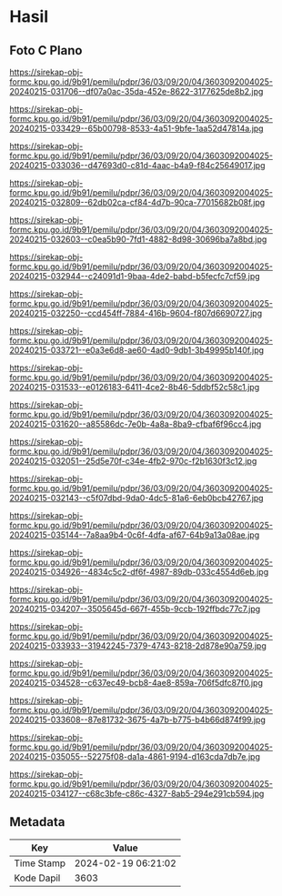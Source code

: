 # Hasil

## Foto C Plano

https://sirekap-obj-formc.kpu.go.id/9b91/pemilu/pdpr/36/03/09/20/04/3603092004025-20240215-031706--df07a0ac-35da-452e-8622-3177625de8b2.jpg

https://sirekap-obj-formc.kpu.go.id/9b91/pemilu/pdpr/36/03/09/20/04/3603092004025-20240215-033429--65b00798-8533-4a51-9bfe-1aa52d47814a.jpg

https://sirekap-obj-formc.kpu.go.id/9b91/pemilu/pdpr/36/03/09/20/04/3603092004025-20240215-033036--d47693d0-c81d-4aac-b4a9-f84c25649017.jpg

https://sirekap-obj-formc.kpu.go.id/9b91/pemilu/pdpr/36/03/09/20/04/3603092004025-20240215-032809--62db02ca-cf84-4d7b-90ca-77015682b08f.jpg

https://sirekap-obj-formc.kpu.go.id/9b91/pemilu/pdpr/36/03/09/20/04/3603092004025-20240215-032603--c0ea5b90-7fd1-4882-8d98-30696ba7a8bd.jpg

https://sirekap-obj-formc.kpu.go.id/9b91/pemilu/pdpr/36/03/09/20/04/3603092004025-20240215-032944--c24091d1-9baa-4de2-babd-b5fecfc7cf59.jpg

https://sirekap-obj-formc.kpu.go.id/9b91/pemilu/pdpr/36/03/09/20/04/3603092004025-20240215-032250--ccd454ff-7884-416b-9604-f807d6690727.jpg

https://sirekap-obj-formc.kpu.go.id/9b91/pemilu/pdpr/36/03/09/20/04/3603092004025-20240215-033721--e0a3e6d8-ae60-4ad0-9db1-3b49995b140f.jpg

https://sirekap-obj-formc.kpu.go.id/9b91/pemilu/pdpr/36/03/09/20/04/3603092004025-20240215-031533--e0126183-6411-4ce2-8b46-5ddbf52c58c1.jpg

https://sirekap-obj-formc.kpu.go.id/9b91/pemilu/pdpr/36/03/09/20/04/3603092004025-20240215-031620--a85586dc-7e0b-4a8a-8ba9-cfbaf6f96cc4.jpg

https://sirekap-obj-formc.kpu.go.id/9b91/pemilu/pdpr/36/03/09/20/04/3603092004025-20240215-032051--25d5e70f-c34e-4fb2-970c-f2b1630f3c12.jpg

https://sirekap-obj-formc.kpu.go.id/9b91/pemilu/pdpr/36/03/09/20/04/3603092004025-20240215-032143--c5f07dbd-9da0-4dc5-81a6-6eb0bcb42767.jpg

https://sirekap-obj-formc.kpu.go.id/9b91/pemilu/pdpr/36/03/09/20/04/3603092004025-20240215-035144--7a8aa9b4-0c6f-4dfa-af67-64b9a13a08ae.jpg

https://sirekap-obj-formc.kpu.go.id/9b91/pemilu/pdpr/36/03/09/20/04/3603092004025-20240215-034926--4834c5c2-df6f-4987-89db-033c4554d6eb.jpg

https://sirekap-obj-formc.kpu.go.id/9b91/pemilu/pdpr/36/03/09/20/04/3603092004025-20240215-034207--3505645d-667f-455b-9ccb-192ffbdc77c7.jpg

https://sirekap-obj-formc.kpu.go.id/9b91/pemilu/pdpr/36/03/09/20/04/3603092004025-20240215-033933--31942245-7379-4743-8218-2d878e90a759.jpg

https://sirekap-obj-formc.kpu.go.id/9b91/pemilu/pdpr/36/03/09/20/04/3603092004025-20240215-034528--c637ec49-bcb8-4ae8-859a-706f5dfc87f0.jpg

https://sirekap-obj-formc.kpu.go.id/9b91/pemilu/pdpr/36/03/09/20/04/3603092004025-20240215-033608--87e81732-3675-4a7b-b775-b4b66d874f99.jpg

https://sirekap-obj-formc.kpu.go.id/9b91/pemilu/pdpr/36/03/09/20/04/3603092004025-20240215-035055--52275f08-da1a-4861-9194-d163cda7db7e.jpg

https://sirekap-obj-formc.kpu.go.id/9b91/pemilu/pdpr/36/03/09/20/04/3603092004025-20240215-034127--c68c3bfe-c86c-4327-8ab5-294e291cb594.jpg


## Metadata

| Key        | Value               |
| ---------- | ------------------- |
| Time Stamp | 2024-02-19 06:21:02 |
| Kode Dapil | 3603                |




